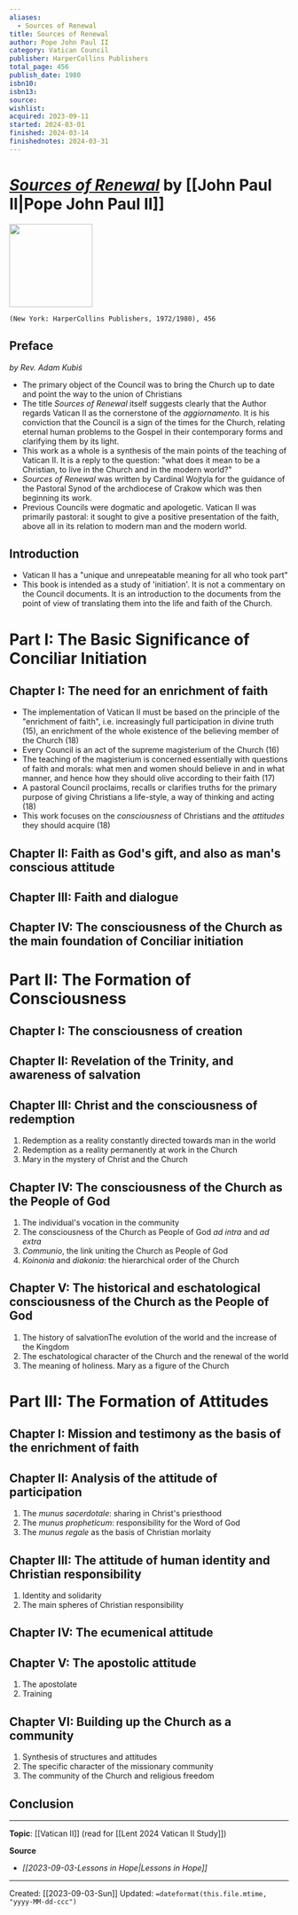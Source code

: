 ```yaml
---
aliases:
  - Sources of Renewal
title: Sources of Renewal
author: Pope John Paul II
category: Vatican Council
publisher: HarperCollins Publishers
total_page: 456
publish_date: 1980
isbn10: 
isbn13: 
source: 
wishlist: 
acquired: 2023-09-11
started: 2024-03-01
finished: 2024-03-14
finishednotes: 2024-03-31
---
```

# *[Sources of Renewal]()* by [[John Paul II|Pope John Paul II]]

<img src="http://books.google.com/books/content?id=bRM9AAAAIAAJ&printsec=frontcover&img=1&zoom=1&source=gbs_api" width=150>

`(New York: HarperCollins Publishers, 1972/1980), 456`

## Preface 
*by Rev. Adam Kubiś*
- The primary object of the Council was to bring the Church up to date and point the way to the union of Christians 
- The title *Sources of Renewal* itself suggests clearly that the Author regards Vatican II as the cornerstone of the *aggiornamento*. It is his conviction that the Council is a sign of the times for the Church, relating eternal human problems to the Gospel in their contemporary forms and clarifying them by its light. 
- This work as a whole is a synthesis of the main points of the teaching of Vatican II. It is a reply to the question: "what does it mean to be a Christian, to live in the Church and in the modern world?"
- *Sources of Renewal* was written by Cardinal Wojtyla for the guidance of the Pastoral Synod of the archdiocese of Crakow which was then beginning its work.
- Previous Councils were dogmatic and apologetic. Vatican II was primarily pastoral: it sought to give a positive presentation of the faith, above all in its relation to modern man and the modern world. 

## Introduction 
- Vatican II has a "unique and unrepeatable meaning for all who took part" 
- This book is intended as a study of 'initiation'. It is not a commentary on the Council documents. It is an introduction to the documents from the point of view of translating them into the life and faith of the Church. 
# Part I: The Basic Significance of Conciliar Initiation

## Chapter I: The need for an enrichment of faith
- The implementation of Vatican II must be based on the principle of the "enrichment of faith", i.e. increasingly full participation in divine truth (15), an enrichment of the whole existence of the believing member of the Church (18)
- Every Council is an act of the supreme magisterium of the Church (16)
- The teaching of the magisterium is concerned essentially with questions of faith and morals: what men and women should believe in and in what manner, and hence how they should olive according to their faith (17)
- A pastoral Council proclaims, recalls or clarifies truths for the primary purpose of giving Christians a life-style, a way of thinking and acting (18)
- This work focuses on the *consciousness* of Christians and the *attitudes* they should acquire (18)

## Chapter II: Faith as God's gift, and also as man's conscious attitude

## Chapter III: Faith and dialogue

## Chapter IV: The consciousness of the Church as the main foundation of Conciliar initiation


# Part II: The Formation of Consciousness
## Chapter I: The consciousness of creation

## Chapter II: Revelation of the Trinity, and awareness of salvation

## Chapter III: Christ and the consciousness of redemption

1. Redemption as a reality constantly directed towards man in the world 
2. Redemption as a reality permanently at work in the Church
3. Mary in the mystery of Christ and the Church 

## Chapter IV: The consciousness of the Church as the People of God

1. The individual's vocation in the community 
2. The consciousness of the Church as People of God *ad intra* and *ad extra*
3. *Communio*, the link uniting the Church as People of God 
4. *Koinonia* and *diakonia*: the hierarchical order of the Church

## Chapter V: The historical and eschatological consciousness of the Church as the People of God

1. The history of salvationThe evolution of the world and the increase of the Kingdom 
2. The eschatological character of the Church and the renewal of the world 
3. The meaning of holiness. Mary as a figure of the Church

# Part III: The Formation of Attitudes
## Chapter I: Mission and testimony as the basis of the enrichment of faith

## Chapter II: Analysis of the attitude of participation

1. The *munus sacerdotale*: sharing in Christ's priesthood
2. The *munus propheticum*: responsibility for the Word of God 
3. The *munus regale* as the basis of Christian morlaity

## Chapter III: The attitude of human identity and Christian responsibility 

1. Identity and solidarity 
2. The main spheres of Christian responsibility 

## Chapter IV: The ecumenical attitude

## Chapter V: The apostolic attitude

1. The apostolate
2. Training
## Chapter VI: Building up the Church as a community

1. Synthesis of structures and attitudes 
2. The specific character of the missionary community 
3. The community of the Church and religious freedom 
## Conclusion




--- 
**Topic**: [[Vatican II]] (read for [[Lent 2024 Vatican II Study]])

**Source**
- *[[2023-09-03-Lessons in Hope|Lessons in Hope]]*

---
Created: [[2023-09-03-Sun]]
Updated: `=dateformat(this.file.mtime, "yyyy-MM-dd-ccc")`
